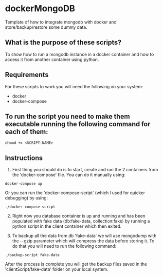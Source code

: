 # dockerMongoDB
Template of how to integrate mongodb with docker and store/backup/restore some dummy data.

## What is the purpose of these scripts?
To show how to run a mongodb instance in a docker container and how to access it from another container using python.

## Requirements
For these scripts to work you will need the following on your system:
* docker
* docker-compose

## To run the script you need to make them executable running the following command for each of them:
```
chmod +x <SCRIPT-NAME>
```

## Instructions
1. First thing you should do is to start, create and run the 2 containers from the 'docker-compose' file. You can do it manually using:
  
  ```
  docker-compose up
  ```
  Or you can run the 'docker-compose-script' (which I used for quicker debugging) by using:
  ```
  ./docker-compose-script
  ```

2. Right now you database container is up and running and has been populated with fake data (db:fake-data, collection:fake) by running a python script in the client container 
which then exited.

3. To backup all the data from db 'fake-data' we will use mongodump with the --gzip parameter which will compress the data before storing it. To do 
that you will need to run the following command:
```
./backup-script fake-data
```
After the process is complete you will get the backup files saved in the 'clientScript/fake-data' folder on your local system.
